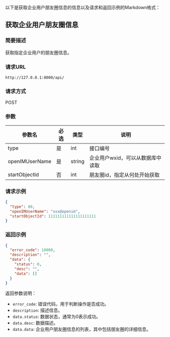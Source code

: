 以下是获取企业用户朋友圈信息的信息以及请求和返回示例的Markdown格式：

## 获取企业用户朋友圈信息

### 简要描述

获取指定企业用户的朋友圈信息。

### 请求URL

```
http://127.0.0.1:8000/api/
```

### 请求方式

POST

### 参数

| 参数名          | 必选 | 类型   | 说明                        |
| --------------- | ---- | ------ | --------------------------- |
| type            | 是   | int    | 接口编号                    |
| openIMUserName  | 是   | string | 企业用户wxid，可以从数据库中读取 |
| startObjectId   | 否   | int    | 朋友圈id，指定从何处开始获取   |

### 请求示例

```json
{
  "type": 80,
  "openIMUserName": "xxx@openim",
  "startObjectId": 111111111111111111111
}
```

### 返回示例

```json
{
  "error_code": 10000,
  "description": "",
  "data": {
    "status": 0,
    "desc": "",
    "data": []
  }
}
```

返回参数说明：

- `error_code`: 错误代码，用于判断操作是否成功。
- `description`: 描述信息。
- `data.status`: 数据状态，通常为0表示成功。
- `data.desc`: 数据描述。
- `data.data`: 企业用户朋友圈信息的列表，其中包括朋友圈的详细信息。